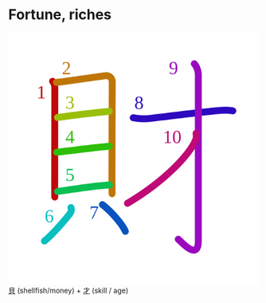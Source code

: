 #  Fortune, riches
![8ca1](../kanji-colorize/8ca1.svg)
[貝](貝.md) (shellfish/money) + [才](才.md) (skill / age)